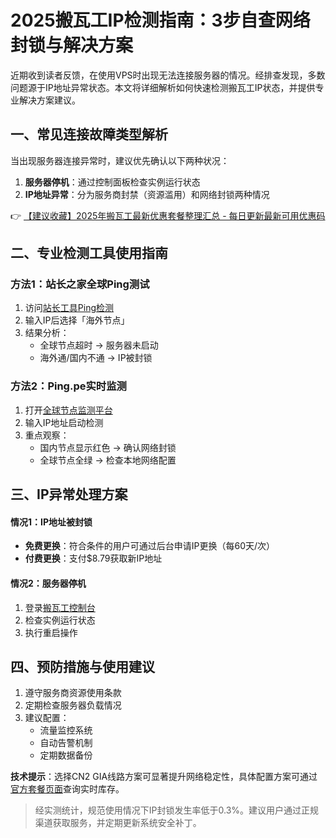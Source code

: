 # 2025搬瓦工IP检测指南：3步自查网络封锁与解决方案

近期收到读者反馈，在使用VPS时出现无法连接服务器的情况。经排查发现，多数问题源于IP地址异常状态。本文将详细解析如何快速检测搬瓦工IP状态，并提供专业解决方案建议。

## 一、常见连接故障类型解析
当出现服务器连接异常时，建议优先确认以下两种状况：
1. **服务器停机**：通过控制面板检查实例运行状态
2. **IP地址异常**：分为服务商封禁（资源滥用）和网络封锁两种情况

👉 [【建议收藏】2025年搬瓦工最新优惠套餐整理汇总 - 每日更新最新可用优惠码](https://bit.ly/banwagon)

## 二、专业检测工具使用指南
### 方法1：站长之家全球Ping测试
1. 访问[站长工具Ping检测](https://ping.chinaz.com/)
2. 输入IP后选择「海外节点」
3. 结果分析：
   - 全球节点超时 → 服务器未启动
   - 海外通/国内不通 → IP被封锁

### 方法2：Ping.pe实时监测
1. 打开[全球节点监测平台](https://ping.pe)
2. 输入IP地址启动检测
3. 重点观察：
   - 国内节点显示红色 → 确认网络封锁
   - 全球节点全绿 → 检查本地网络配置

## 三、IP异常处理方案
#### 情况1：IP地址被封锁
- **免费更换**：符合条件的用户可通过后台申请IP更换（每60天/次）
- **付费更换**：支付$8.79获取新IP地址

#### 情况2：服务器停机
1. 登录[搬瓦工控制台](https://bit.ly/banwagon)
2. 检查实例运行状态
3. 执行重启操作

## 四、预防措施与使用建议
1. 遵守服务商资源使用条款
2. 定期检查服务器负载情况
3. 建议配置：
   - 流量监控系统
   - 自动告警机制
   - 定期数据备份

**技术提示**：选择CN2 GIA线路方案可显著提升网络稳定性，具体配置方案可通过[官方套餐页面](https://bit.ly/banwagon)查询实时库存。

> 经实测统计，规范使用情况下IP封锁发生率低于0.3%。建议用户通过正规渠道获取服务，并定期更新系统安全补丁。